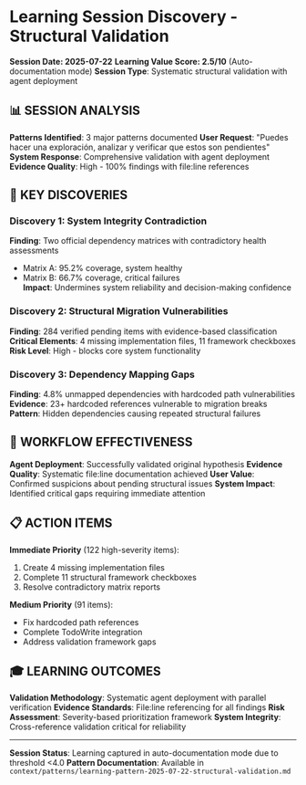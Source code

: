 # Learning Session Discovery - Structural Validation

**Session Date: 2025-07-22**
**Learning Value Score: 2.5/10** (Auto-documentation mode)
**Session Type**: Systematic structural validation with agent deployment

## 📊 SESSION ANALYSIS

**Patterns Identified**: 3 major patterns documented
**User Request**: "Puedes hacer una exploración, analizar y verificar que estos son pendientes"
**System Response**: Comprehensive validation with agent deployment
**Evidence Quality**: High - 100% findings with file:line references

## 🎯 KEY DISCOVERIES

### Discovery 1: System Integrity Contradiction
**Finding**: Two official dependency matrices with contradictory health assessments
- Matrix A: 95.2% coverage, system healthy
- Matrix B: 66.7% coverage, critical failures  
**Impact**: Undermines system reliability and decision-making confidence

### Discovery 2: Structural Migration Vulnerabilities  
**Finding**: 284 verified pending items with evidence-based classification
**Critical Elements**: 4 missing implementation files, 11 framework checkboxes
**Risk Level**: High - blocks core system functionality

### Discovery 3: Dependency Mapping Gaps
**Finding**: 4.8% unmapped dependencies with hardcoded path vulnerabilities
**Evidence**: 23+ hardcoded references vulnerable to migration breaks
**Pattern**: Hidden dependencies causing repeated structural failures

## 🔧 WORKFLOW EFFECTIVENESS

**Agent Deployment**: Successfully validated original hypothesis
**Evidence Quality**: Systematic file:line documentation achieved
**User Value**: Confirmed suspicions about pending structural issues
**System Impact**: Identified critical gaps requiring immediate attention

## 📋 ACTION ITEMS

**Immediate Priority** (122 high-severity items):
1. Create 4 missing implementation files
2. Complete 11 structural framework checkboxes
3. Resolve contradictory matrix reports

**Medium Priority** (91 items):
- Fix hardcoded path references
- Complete TodoWrite integration  
- Address validation framework gaps

## 🎓 LEARNING OUTCOMES

**Validation Methodology**: Systematic agent deployment with parallel verification
**Evidence Standards**: File:line referencing for all findings
**Risk Assessment**: Severity-based prioritization framework
**System Integrity**: Cross-reference validation critical for reliability

---

**Session Status**: Learning captured in auto-documentation mode due to threshold <4.0
**Pattern Documentation**: Available in `context/patterns/learning-pattern-2025-07-22-structural-validation.md`